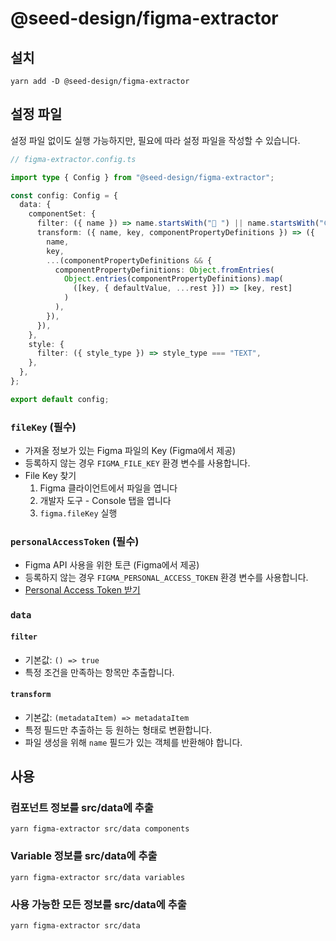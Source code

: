 # @seed-design/figma-extractor

## 설치

```shell
yarn add -D @seed-design/figma-extractor
```

## 설정 파일

설정 파일 없이도 실행 가능하지만, 필요에 따라 설정 파일을 작성할 수 있습니다.

```ts
// figma-extractor.config.ts

import type { Config } from "@seed-design/figma-extractor";

const config: Config = {
  data: {
    componentSet: {
      filter: ({ name }) => name.startsWith("🔵 ") || name.startsWith("🟢 "),
      transform: ({ name, key, componentPropertyDefinitions }) => ({
        name,
        key,
        ...(componentPropertyDefinitions && {
          componentPropertyDefinitions: Object.fromEntries(
            Object.entries(componentPropertyDefinitions).map(
              ([key, { defaultValue, ...rest }]) => [key, rest]
            )
          ),
        }),
      }),
    },
    style: {
      filter: ({ style_type }) => style_type === "TEXT",
    },
  },
};

export default config;
```

### `fileKey` (필수)

- 가져올 정보가 있는 Figma 파일의 Key (Figma에서 제공)
- 등록하지 않는 경우 `FIGMA_FILE_KEY` 환경 변수를 사용합니다.
- File Key 찾기
  1. Figma 클라이언트에서 파일을 엽니다
  1. 개발자 도구 - Console 탭을 엽니다
  1. `figma.fileKey` 실행

### `personalAccessToken` (필수)

- Figma API 사용을 위한 토큰 (Figma에서 제공)
- 등록하지 않는 경우 `FIGMA_PERSONAL_ACCESS_TOKEN` 환경 변수를 사용합니다.
- [Personal Access Token 받기](https://www.figma.com/developers/api#access-tokens)

### `data`

#### `filter`

- 기본값: `() => true`
- 특정 조건을 만족하는 항목만 추출합니다.

#### `transform`

- 기본값: `(metadataItem) => metadataItem`
- 특정 필드만 추출하는 등 원하는 형태로 변환합니다.
- 파일 생성을 위해 `name` 필드가 있는 객체를 반환해야 합니다.

## 사용

### 컴포넌트 정보를 src/data에 추출

```shell
yarn figma-extractor src/data components
```

### Variable 정보를 src/data에 추출

```shell
yarn figma-extractor src/data variables
```

### 사용 가능한 모든 정보를 src/data에 추출

```shell
yarn figma-extractor src/data
```
